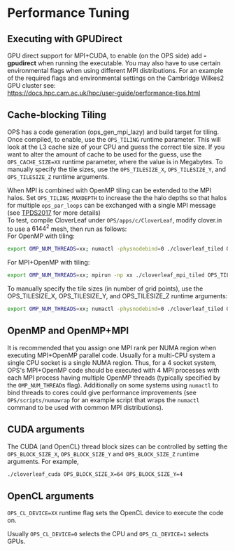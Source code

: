 # Performance Tuning

<!--## Vectorization-->

## Executing with GPUDirect

GPU direct support for MPI+CUDA, to enable (on the OPS side) add
**-gpudirect** when running the executable. You may also have to use
certain environmental flags when using different MPI distributions. For
an example of the required flags and environmental settings on the
Cambridge Wilkes2 GPU cluster see:\
<https://docs.hpc.cam.ac.uk/hpc/user-guide/performance-tips.html>
## Cache-blocking Tiling
OPS has a code generation (ops_gen_mpi_lazy) and build target for
tiling. Once compiled, to enable, use the `OPS_TILING` runtime parameter. This will look at the L3 cache size of your CPU and guess the correct
tile size. If you want to alter the amount of cache to be used for the
guess, use the ``OPS_CACHE_SIZE=XX`` runtime parameter, where the value is
in Megabytes. To manually specify the tile sizes, use the
``OPS_TILESIZE_X``, ``OPS_TILESIZE_Y``, and ``OPS_TILESIZE_Z`` runtime arguments.

When MPI is combined with OpenMP tiling can be extended to the MPI
halos. Set `OPS_TILING_MAXDEPTH` to increase the the halo depths so that
halos for multiple `ops_par_loops` can be exchanged with a single MPI
message (see [TPDS2017](https://ieeexplore.ieee.org/abstract/document/8121995) for more details)\
To test, compile CloverLeaf under ``OPS/apps/c/CloverLeaf``, modify clover.in
to use a $6144^2$ mesh, then run as follows:\
For OpenMP with tiling:
```bash
export OMP_NUM_THREADS=xx; numactl -physnodebind=0 ./cloverleaf_tiled OPS_TILING
```
For MPI+OpenMP with tiling:
```bash
export OMP_NUM_THREADS=xx; mpirun -np xx ./cloverleaf_mpi_tiled OPS_TILING OPS_TILING_MAXDEPTH=6
```
To manually specify the tile sizes (in number of grid points), use the
OPS_TILESIZE_X, OPS_TILESIZE_Y, and OPS_TILESIZE_Z runtime arguments:
```bash
export OMP_NUM_THREADS=xx; numactl -physnodebind=0 ./cloverleaf_tiled OPS_TILING OPS_TILESIZE_X=600 OPS_TILESIZE_Y=200
```
## OpenMP and OpenMP+MPI
It is recommended that you assign one MPI rank per NUMA region when executing MPI+OpenMP parallel code. Usually for a multi-CPU system a single CPU socket is a single NUMA region. Thus, for a 4 socket system, OPS's MPI+OpenMP code should be executed with 4 MPI processes with each MPI process having multiple OpenMP threads (typically specified by the `OMP_NUM_THREAD`s flag). Additionally on some systems using `numactl` to bind threads to cores could give performance improvements (see `OPS/scripts/numawrap` for an example script that wraps the `numactl` command to be used with common MPI distributions). 

## CUDA arguments
The CUDA (and OpenCL) thread block sizes can be controlled by setting
the ``OPS_BLOCK_SIZE_X``, ``OPS_BLOCK_SIZE_Y`` and ``OPS_BLOCK_SIZE_Z`` runtime
arguments. For example,
```bash
./cloverleaf_cuda OPS_BLOCK_SIZE_X=64 OPS_BLOCK_SIZE_Y=4
```

## OpenCL arguments
`OPS_CL_DEVICE=XX` runtime flag sets the OpenCL device to execute the
code on.

Usually `OPS_CL_DEVICE=0` selects the CPU and `OPS_CL_DEVICE=1` selects
GPUs.

